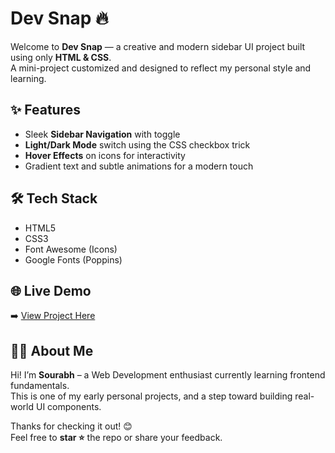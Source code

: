 # Dev Snap 🔥

Welcome to **Dev Snap** — a creative and modern sidebar UI project built using only **HTML & CSS**.  
A mini-project customized and designed to reflect my personal style and learning.


## ✨ Features
- Sleek **Sidebar Navigation** with toggle
- **Light/Dark Mode** switch using the CSS checkbox trick
- **Hover Effects** on icons for interactivity
- Gradient text and subtle animations for a modern touch


## 🛠️ Tech Stack
- HTML5
- CSS3
- Font Awesome (Icons)
- Google Fonts (Poppins)
  
## 🌐 Live Demo
➡️ [View Project Here](https://sourabh001s.github.io/Dev-Snap/
)

## 👨‍💻 About Me
Hi! I’m **Sourabh** – a Web Development enthusiast currently learning frontend fundamentals.  
This is one of my early personal projects, and a step toward building real-world UI components.


Thanks for checking it out! 😊  
Feel free to **star ⭐** the repo or share your feedback.
